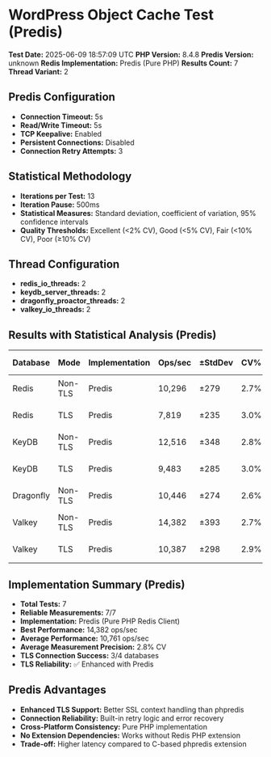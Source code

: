 # WordPress Object Cache Test (Predis)

**Test Date:** 2025-06-09 18:57:09 UTC
**PHP Version:** 8.4.8
**Predis Version:** unknown
**Redis Implementation:** Predis (Pure PHP)
**Results Count:** 7
**Thread Variant:** 2

## Predis Configuration

- **Connection Timeout:** 5s
- **Read/Write Timeout:** 5s
- **TCP Keepalive:** Enabled
- **Persistent Connections:** Disabled
- **Connection Retry Attempts:** 3

## Statistical Methodology

- **Iterations per Test:** 13
- **Iteration Pause:** 500ms
- **Statistical Measures:** Standard deviation, coefficient of variation, 95% confidence intervals
- **Quality Thresholds:** Excellent (<2% CV), Good (<5% CV), Fair (<10% CV), Poor (≥10% CV)

## Thread Configuration

- **redis_io_threads:** 2
- **keydb_server_threads:** 2
- **dragonfly_proactor_threads:** 2
- **valkey_io_threads:** 2

## Results with Statistical Analysis (Predis)

| Database | Mode | Implementation | Ops/sec | ±StdDev | CV% | Quality | Latency(ms) | ±StdDev | P95 Lat | P99 Lat | 95% CI | Iterations |
| --- | --- | --- | --- | --- | --- | --- | --- | --- | --- | --- | --- | --- | 
| Redis | Non-TLS | Predis | 10,296 | ±279 | 2.7% | 🟡 good | 0.097 | ±0.003 | 0.139 | 0.166 | 10,141-10,450 | 13 |
| Redis | TLS | Predis | 7,819 | ±235 | 3.0% | 🟡 good | 0.127 | ±0.004 | 0.179 | 0.217 | 7,688-7,949 | 13 |
| KeyDB | Non-TLS | Predis | 12,516 | ±348 | 2.8% | 🟡 good | 0.079 | ±0.002 | 0.123 | 0.144 | 12,323-12,709 | 13 |
| KeyDB | TLS | Predis | 9,483 | ±285 | 3.0% | 🟡 good | 0.105 | ±0.003 | 0.154 | 0.183 | 9,325-9,641 | 13 |
| Dragonfly | Non-TLS | Predis | 10,446 | ±274 | 2.6% | 🟡 good | 0.095 | ±0.003 | 0.141 | 0.167 | 10,294-10,598 | 13 |
| Valkey | Non-TLS | Predis | 14,382 | ±393 | 2.7% | 🟡 good | 0.069 | ±0.002 | 0.111 | 0.128 | 14,164-14,600 | 13 |
| Valkey | TLS | Predis | 10,387 | ±298 | 2.9% | 🟡 good | 0.096 | ±0.003 | 0.145 | 0.171 | 10,222-10,553 | 13 |

## Implementation Summary (Predis)

- **Total Tests:** 7
- **Reliable Measurements:** 7/7
- **Implementation:** Predis (Pure PHP Redis Client)
- **Best Performance:** 14,382 ops/sec
- **Average Performance:** 10,761 ops/sec
- **Average Measurement Precision:** 2.8% CV
- **TLS Connection Success:** 3/4 databases
- **TLS Reliability:** ✅ Enhanced with Predis

## Predis Advantages

- **Enhanced TLS Support:** Better SSL context handling than phpredis
- **Connection Reliability:** Built-in retry logic and error recovery
- **Cross-Platform Consistency:** Pure PHP implementation
- **No Extension Dependencies:** Works without Redis PHP extension
- **Trade-off:** Higher latency compared to C-based phpredis extension
